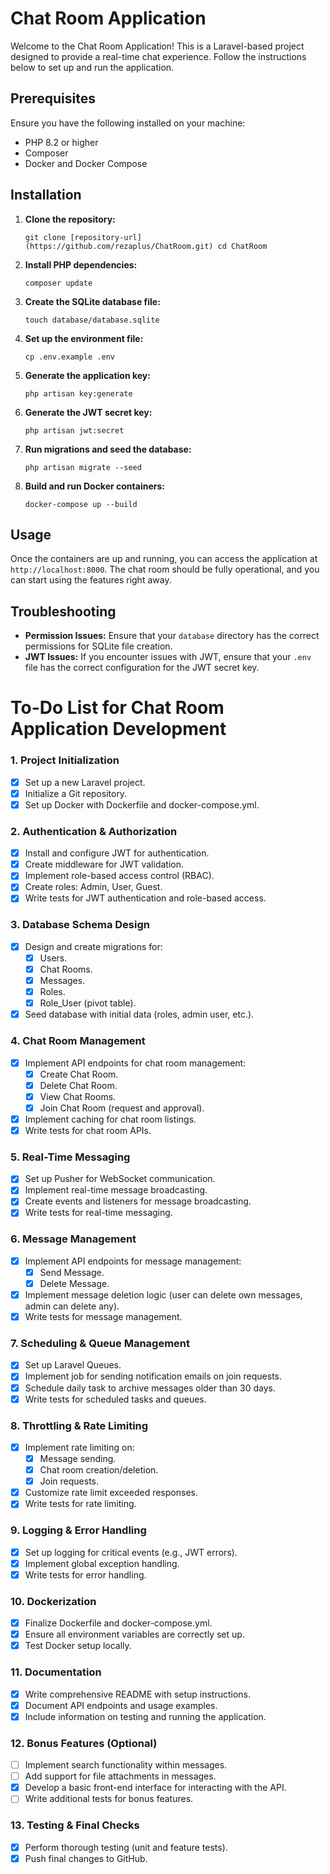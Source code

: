 # Chat Room Application

Welcome to the Chat Room Application! This is a Laravel-based project designed to provide a real-time chat experience. Follow the instructions below to set up and run the application.

## Prerequisites

Ensure you have the following installed on your machine:

- PHP 8.2 or higher
- Composer
- Docker and Docker Compose

## Installation

1. **Clone the repository:**

   ``
   git clone [repository-url](https://github.com/rezaplus/ChatRoom.git)
   cd ChatRoom
   ``

2. **Install PHP dependencies:**

   ``
   composer update
   ``

3. **Create the SQLite database file:**

   ``
   touch database/database.sqlite
   ``

4. **Set up the environment file:**

   ``
   cp .env.example .env
   ``

5. **Generate the application key:**

   ``
   php artisan key:generate
   ``

6. **Generate the JWT secret key:**

   ``
   php artisan jwt:secret
   ``

7. **Run migrations and seed the database:**

   ``
   php artisan migrate --seed
   ``

8. **Build and run Docker containers:**

   ``
   docker-compose up --build
   ``

## Usage

Once the containers are up and running, you can access the application at `http://localhost:8000`. The chat room should be fully operational, and you can start using the features right away.

## Troubleshooting

- **Permission Issues:** Ensure that your `database` directory has the correct permissions for SQLite file creation.
- **JWT Issues:** If you encounter issues with JWT, ensure that your `.env` file has the correct configuration for the JWT secret key.

##

# To-Do List for Chat Room Application Development

### **1. Project Initialization**

- [x]  Set up a new Laravel project.
- [x]  Initialize a Git repository.
- [x]  Set up Docker with Dockerfile and docker-compose.yml.

### **2. Authentication & Authorization**

- [x]  Install and configure JWT for authentication.
- [x]  Create middleware for JWT validation.
- [x]  Implement role-based access control (RBAC).
- [x]  Create roles: Admin, User, Guest.
- [x]  Write tests for JWT authentication and role-based access.

### **3. Database Schema Design**

- [x]  Design and create migrations for:
    - [x]  Users.
    - [x]  Chat Rooms.
    - [x]  Messages.
    - [x]  Roles.
    - [x]  Role_User (pivot table).
- [x]  Seed database with initial data (roles, admin user, etc.).

### **4. Chat Room Management**

- [x]  Implement API endpoints for chat room management:
    - [x]  Create Chat Room.
    - [x]  Delete Chat Room.
    - [x]  View Chat Rooms.
    - [x]  Join Chat Room (request and approval).
- [x]  Implement caching for chat room listings.
- [x]  Write tests for chat room APIs.

### **5. Real-Time Messaging**

- [x]  Set up Pusher for WebSocket communication.
- [x]  Implement real-time message broadcasting.
- [x]  Create events and listeners for message broadcasting.
- [x]  Write tests for real-time messaging.

### **6. Message Management**

- [x]  Implement API endpoints for message management:
    - [x]  Send Message.
    - [x]  Delete Message.
- [x]  Implement message deletion logic (user can delete own messages, admin can delete any).
- [x]  Write tests for message management.

### **7. Scheduling & Queue Management**

- [x]  Set up Laravel Queues.
- [x]  Implement job for sending notification emails on join requests.
- [x]  Schedule daily task to archive messages older than 30 days.
- [x]  Write tests for scheduled tasks and queues.

### **8. Throttling & Rate Limiting**

- [x]  Implement rate limiting on:
    - [x]  Message sending.
    - [x]  Chat room creation/deletion.
    - [x]  Join requests.
- [x]  Customize rate limit exceeded responses.
- [x]  Write tests for rate limiting.

### **9. Logging & Error Handling**

- [x]  Set up logging for critical events (e.g., JWT errors).
- [x]  Implement global exception handling.
- [x]  Write tests for error handling.

### **10. Dockerization**

- [x]  Finalize Dockerfile and docker-compose.yml.
- [x]  Ensure all environment variables are correctly set up.
- [x]  Test Docker setup locally.

### **11. Documentation**

- [x]  Write comprehensive README with setup instructions.
- [x]  Document API endpoints and usage examples.
- [x]  Include information on testing and running the application.

### **12. Bonus Features (Optional)**

- [ ]  Implement search functionality within messages.
- [ ]  Add support for file attachments in messages.
- [x]  Develop a basic front-end interface for interacting with the API.
- [ ]  Write additional tests for bonus features.

### **13. Testing & Final Checks**

- [x]  Perform thorough testing (unit and feature tests).
- [x]  Push final changes to GitHub.
